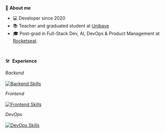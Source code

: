 🚀 __About me__
- 💻 Developer since 2020
- 📚 Teacher and graduated student at <a href="https://unibave.net/" target="_blank">Unibave</a>
- 🎓 Post-grad in Full-Stack Dev, AI, DevOps & Product Management at <a href="https://www.rocketseat.com.br/faculdade" target="_blank">Rocketseat</a>.
<br>

🛠 &nbsp;__Experience__
<div>
  
  <em>Backend</em><br><br>
  [![Backend Skills](https://skillicons.dev/icons?i=redis,postgres,java,spring,nodejs,vitest)](https://skillicons.dev)
  
  <em>Frontend</em><br><br>
  [![Frontend Skills](https://skillicons.dev/icons?i=css,html,javascript,typescript,tailwind,react,vite,figma)](https://skillicons.dev)
  
  <em>DevOps</em><br><br>
  [![DevOps Skills](https://skillicons.dev/icons?i=docker,git,aws,cloudflare,githubactions)](https://skillicons.dev)
  <br><br>
</div>
